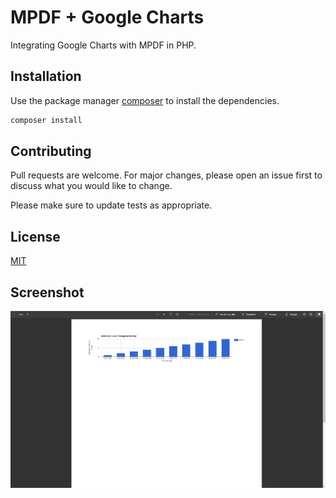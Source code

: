 # MPDF + Google Charts

Integrating Google Charts with MPDF in PHP.

## Installation

Use the package manager [composer](https://getcomposer.org/download/) to install the dependencies.

```bash
composer install
```

## Contributing
Pull requests are welcome. For major changes, please open an issue first to discuss what you would like to change.

Please make sure to update tests as appropriate.

## License
[MIT](https://choosealicense.com/licenses/mit/)

## Screenshot

![Google Chart](images/rd.png?raw=true "Google Chart")
